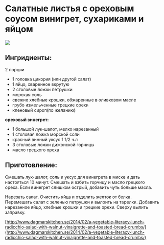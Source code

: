 # Салатные листья с ореховым соусом винигрет, сухариками и яйцом

![](https://s-media-cache-ak0.pinimg.com/564x/91/63/cb/9163cb913cc3f9faad8c7eecfea1a0c0.jpg)

## Ингридиенты:

2 порции

* 1 головка цикория \(или другой салат\)
* 1 яйцо, сваренное вкрутую
* 2 столовые ложки петрушки
* морская соль
* свежие хлебные крошки, обжаренные в оливковом масле
* грубо измельченные грецкие орехи
* кленовый сироп\(по желанию\) 

**ореховый винегрет:**

* 1 большой лук-шалот, мелко нарезанный
* 1 столовая ложка морской соли
* красный винный уксус 1 1/2 ч.л
* 3 столовые ложки дижонской горчицы
* масло грецкого ореха

## Приготовление:

Смешать лук-шалот, соль и уксус для винегрета в миске и дать настояться 10 минут. Смешать и взбить горчицу и масло грецкого ореха. Если винегрет слишком острый, добавить чуть больше масла.

Нарезать салат. Очистить яйца и отделить желток от белка. Перемешать салат с зеленью петрушки и вылоить на тарелки. Добавить нарезанное яйцо, хлебные крошки и грецкие орехи. Сверху вылить заправку.

[http://www.dagmarskitchen.se/2014/02/a-vegetable-literacy-lunch-radicchio-salad-with-walnut-vinaigrette-and-toasted-bread-crumbs/](http://www.dagmarskitchen.se/2014/02/a-vegetable-literacy-lunch-radicchio-salad-with-walnut-vinaigrette-and-toasted-bread-crumbs/)


